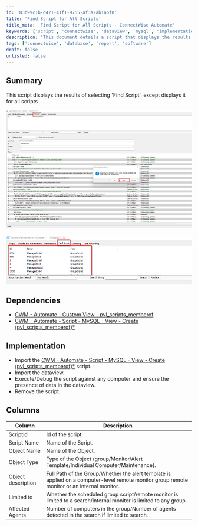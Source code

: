 ```yaml
---
id: '83b99c1b-d471-41f1-9755-af3a2ab1abf0'
title: 'Find Script for All Scripts'
title_meta: 'Find Script for All Scripts - ConnectWise Automate'
keywords: ['script', 'connectwise', 'dataview', 'mysql', 'implementation']
description: 'This document details a script that displays the results of selecting "Find Script" for all scripts in ConnectWise Automate. It includes dependencies, implementation steps, and a breakdown of the columns in the output.'
tags: ['connectwise', 'database', 'report', 'software']
draft: false
unlisted: false
---
```

## Summary

This script displays the results of selecting 'Find Script', except displays it for all scripts

![Image 1](../../../static/img/Scripts---MemberOf/image_1.png)

![Image 2](../../../static/img/Scripts---MemberOf/image_2.png)

## Dependencies

- [CWM - Automate - Custom View - pvl_scripts_memberof](https://proval.itglue.com/DOC-5078775-13700065) 
- [CWM - Automate - Script - MySQL - View - Create (pvl_scripts_memberof)*](https://proval.itglue.com/DOC-5078775-13700067) 

## Implementation

- Import the [CWM - Automate - Script - MySQL - View - Create (pvl_scripts_memberof)*](https://proval.itglue.com/DOC-5078775-13700067) script.
- Import the dataview.
- Execute/Debug the script against any computer and ensure the presence of data in the dataview.
- Remove the script.

## Columns

| Column             | Description                                                                                             |
|--------------------|---------------------------------------------------------------------------------------------------------|
| Scriptid           | Id of the script.                                                                                       |
| Script Name        | Name of the Script.                                                                                     |
| Object Name        | Name of the Object.                                                                                     |
| Object Type        | Type of the Object (group/Monitor/Alert Template/Individual Computer/Maintenance).                     |
| Object description  | Full Path of the Group/Whether the alert template is applied on a computer-level remote monitor group remote monitor or an internal monitor. |
| Limited to         | Whether the scheduled group script/remote monitor is limited to a search/internal monitor is limited to any group. |
| Affected Agents    | Number of computers in the group/Number of agents detected in the search if limited to search.         |












